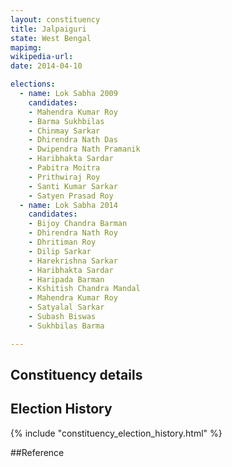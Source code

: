 ```yaml
---
layout: constituency
title: Jalpaiguri
state: West Bengal
mapimg: 
wikipedia-url: 
date: 2014-04-10

elections: 
  - name: Lok Sabha 2009
    candidates: 
    - Mahendra Kumar Roy 
    - Barma Sukhbilas 
    - Chinmay Sarkar 
    - Dhirendra Nath Das 
    - Dwipendra Nath Pramanik 
    - Haribhakta Sardar 
    - Pabitra Moitra 
    - Prithwiraj Roy 
    - Santi Kumar Sarkar 
    - Satyen Prasad Roy  
  - name: Lok Sabha 2014
    candidates: 
    - Bijoy Chandra Barman 
    - Dhirendra Nath Roy 
    - Dhritiman Roy 
    - Dilip Sarkar 
    - Harekrishna Sarkar 
    - Haribhakta Sardar 
    - Haripada Barman 
    - Kshitish Chandra Mandal 
    - Mahendra Kumar Roy 
    - Satyalal Sarkar 
    - Subash Biswas 
    - Sukhbilas Barma  

---
```


## Constituency details


## Election History
{% include "constituency_election_history.html" %}

##Reference
